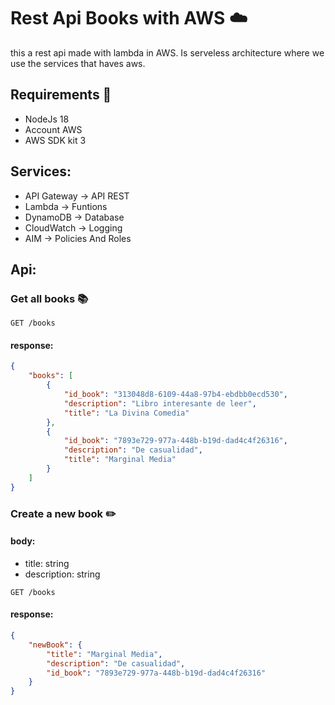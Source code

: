 # Rest Api Books with AWS ☁️

this a rest api made with lambda in AWS. Is serveless architecture where we use the services that haves 
aws.

## Requirements 🔑

- NodeJs 18
- Account AWS
- AWS SDK kit 3

## Services:

- API Gateway -> API REST
- Lambda -> Funtions
- DynamoDB -> Database
- CloudWatch -> Logging
- AIM -> Policies And Roles

## Api:

### Get all books 📚
```
GET /books
```

#### response:

```json
{
	"books": [
		{
			"id_book": "313048d8-6109-44a8-97b4-ebdbb0ecd530",
			"description": "Libro interesante de leer",
			"title": "La Divina Comedia"
		},
		{
			"id_book": "7893e729-977a-448b-b19d-dad4c4f26316",
			"description": "De casualidad",
			"title": "Marginal Media"
		}
	]
}
```

### Create a new book ✏️
#### body:

- title: string
- description: string

```
GET /books
```

#### response:

```json
{
	"newBook": {
		"title": "Marginal Media",
		"description": "De casualidad",
		"id_book": "7893e729-977a-448b-b19d-dad4c4f26316"
	}
}
```
